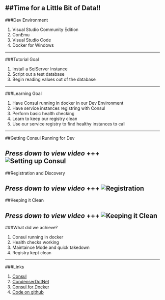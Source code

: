 ##Time for a Little Bit of Data!!
---
###Dev Environment


1. Visual Studio Community Edition
1. ConEmu
1. Visual Studio Code
1. Docker for Windows
---
###Tutorial Goal


1. Install a SqlServer Instance
2. Script out a test database
3. Begin reading values out of the database
---
###Learning Goal


1. Have Consul running in docker in our Dev Environment
1. Have service instances registring with Consul
1. Perform basic health checking
1. Learn to keep our registry clean
1. Use our service registry to find healthy instances to call

---
##Getting Consul Running for Dev


*Press down to view video*
+++
![Setting up Consul](https://www.youtube.com/embed/s3nzmb6515U)
---
##Registration and Discovery

*Press down to view video*
+++
![Registration](https://www.youtube.com/embed/X3Kgu3_2i6g)
---
##Keeping it Clean


*Press down to view video*
+++
![Keeping it Clean]()
---
###What did we achieve?


1. Consul running in docker
1. Health checks working
1. Maintaince Mode and quick takedown
1. Registry kept clean
---
###Links


1. [Consul](https://consul.io)
1. [CondenserDotNet](https://github.com/Drawaes/condenserdotnet)
1. [Consul for Docker](https://hub.docker.com/_/consul/)
1. [Code on github](https://github.com/Drawaes/Condenser.ApiFirst/tree/Tutorial1)
